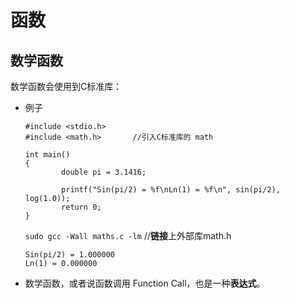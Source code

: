 函数
===========================


数学函数
----------

数学函数会使用到C标准库：
  
  - 例子
    
    ```
    #include <stdio.h>
    #include <math.h>       //引入C标准库的 math

    int main()
    {
            double pi = 3.1416;
            
            printf("Sin(pi/2) = %f\nLn(1) = %f\n", sin(pi/2), log(1.0));
            return 0;
    }
    ```
    
    `sudo gcc -Wall maths.c -lm`        //**链接**上外部库math.h
    
    ```
    Sin(pi/2) = 1.000000
    Ln(1) = 0.000000
    ```
    
  - 数学函数，或者说函数调用 Function Call，也是一种**表达式**。
